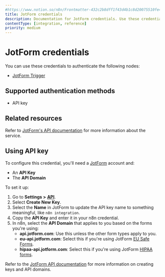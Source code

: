```yaml
---
#https://www.notion.so/n8n/Frontmatter-432c2b8dff1f43d4b1c8d20075510fe4
title: JotForm credentials
description: Documentation for JotForm credentials. Use these credentials to authenticate JotForm in n8n, a workflow automation platform.
contentType: [integration, reference]
priority: medium
---
```


# JotForm credentials

You can use these credentials to authenticate the following nodes:

- [JotForm Trigger](/integrations/builtin/trigger-nodes/n8n-nodes-base.jotformtrigger.md)

## Supported authentication methods

- API key

## Related resources

Refer to [JotForm's API documentation](https://api.jotform.com/docs/) for more information about the service.

## Using API key

To configure this credential, you'll need a [JotForm](https://www.jotform.com/) account and:

- An **API Key**
- The **API Domain**

To set it up:

1. Go to **Settings >** [**API**](https://www.jotform.com/myaccount/api).
2. Select **Create New Key**.
3. Select the **Name** in JotForm to update the API key name to something meaningful, like `n8n integration`.
4. Copy the **API Key** and enter it in your n8n credential.
5. In n8n, select the **API Domain** that applies to you based on the forms you're using:
    - **api.jotform.com**: Use this unless the other form types apply to you.
    - **eu-api.jotform.com**: Select this if you're using JotForm [EU Safe Forms](https://www.jotform.com/eu-safe-forms/).
    - **hipaa-api.jotform.com**: Select this if you're using JotForm [HIPAA forms](https://www.jotform.com/hipaa/).

Refer to the [JotForm API documentation](https://api.jotform.com/docs/) for more information on creating keys and API domains.
